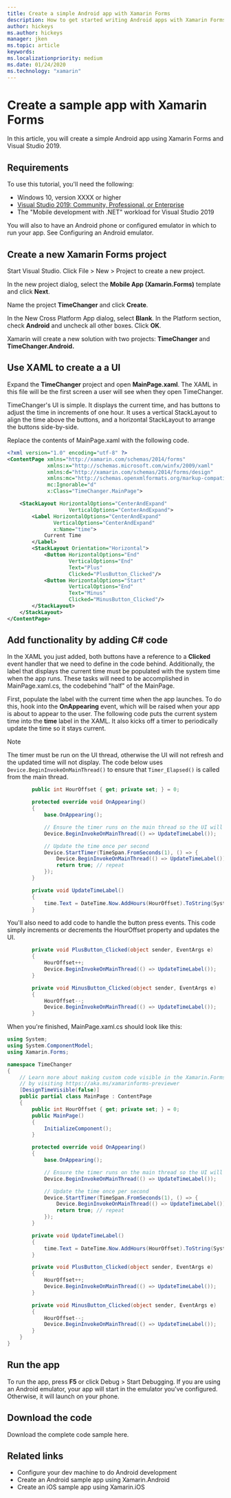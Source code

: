 ```yaml
---
title: Create a simple Android app with Xamarin Forms
description: How to get started writing Android apps with Xamarin Forms
author: hickeys 
ms.author: hickeys 
manager: jken
ms.topic: article
keywords: 
ms.localizationpriority: medium
ms.date: 01/24/2020
ms.technology: "xamarin"
---
```


# Create a sample app with Xamarin Forms

In this article, you will create a simple Android app using Xamarin Forms and Visual Studio 2019.

## Requirements

To use this tutorial, you'll need the following:

- Windows 10, version XXXX or higher
- [Visual Studio 2019: Community, Professional, or Enterprise](https://visualstudio.microsoft.com/downloads/)
- The "Mobile development with .NET" workload for Visual Studio 2019

You will also to have an Android phone or configured emulator in which to run your app. See Configuring an Android emulator.

## Create a new Xamarin Forms project

Start Visual Studio. Click File > New > Project to create a new project.

In the new project dialog, select the **Mobile App (Xamarin.Forms)** template and click **Next**.

Name the project **TimeChanger** and click **Create**.

In the New Cross Platform App dialog, select **Blank**. In the Platform section, check **Android** and uncheck all other boxes. Click **OK**.

Xamarin will create a new solution with two projects: **TimeChanger** and **TimeChanger.Android.**

## Use XAML to create a a UI

Expand the **TimeChanger** project and open **MainPage.xaml**. The XAML in this file will be the first screen a user will see when they open TimeChanger.

TimeChanger's UI is simple. It displays the current time, and has buttons to adjust the time in increments of one hour. It uses a vertical StackLayout to align the time above the buttons, and a horizontal StackLayout to arrange the buttons side-by-side.

Replace the contents of MainPage.xaml with the following code.

```xml
<?xml version="1.0" encoding="utf-8" ?>
<ContentPage xmlns="http://xamarin.com/schemas/2014/forms"
             xmlns:x="http://schemas.microsoft.com/winfx/2009/xaml"
             xmlns:d="http://xamarin.com/schemas/2014/forms/design"
             xmlns:mc="http://schemas.openxmlformats.org/markup-compatibility/2006"
             mc:Ignorable="d"
             x:Class="TimeChanger.MainPage">

    <StackLayout HorizontalOptions="CenterAndExpand"
                    VerticalOptions="CenterAndExpand">
        <Label HorizontalOptions="CenterAndExpand"
               VerticalOptions="CenterAndExpand"
               x:Name="time">
            Current Time
        </Label>
        <StackLayout Orientation="Horizontal">
            <Button HorizontalOptions="End"
                    VerticalOptions="End"
                    Text="Plus"
                    Clicked="PlusButton_Clicked"/>
            <Button HorizontalOptions="Start"
                    VerticalOptions="End"
                    Text="Minus"
                    Clicked="MinusButton_Clicked"/>
        </StackLayout>
    </StackLayout>
</ContentPage>
```

## Add functionality by adding C# code

In the XAML you just added, both buttons have a reference to a **Clicked** event handler that we need to define in the code behind. Additionally, the label that displays the current time must be populated with the system time when the app runs. These tasks will need to be accomplished in MainPage.xaml.cs, the codebehind "half" of the MainPage.

First, populate the label with the current time when the app launches. To do this, hook into the **OnAppearing** event, which will be raised when your app is about to appear to the user. The following code puts the current system time into the **time** label in the XAML. It also kicks off a timer to periodically update the time so it stays current.

> [!NOTE]
> The timer must be run on the UI thread, otherwise the UI will not refresh and the updated time will not display. The code below uses `Device.BeginInvokeOnMainThread()` to ensure that `Timer_Elapsed()` is called from the main thread.

```csharp
        public int HourOffset { get; private set; } = 0;

        protected override void OnAppearing()
        {
            base.OnAppearing();

            // Ensure the timer runs on the main thread so the UI will get updated
            Device.BeginInvokeOnMainThread(() => UpdateTimeLabel());

            // Update the time once per second
            Device.StartTimer(TimeSpan.FromSeconds(1), () => {
                Device.BeginInvokeOnMainThread(() => UpdateTimeLabel());
                return true; // repeat
            });
        }

        private void UpdateTimeLabel()
        {
            time.Text = DateTime.Now.AddHours(HourOffset).ToString(System.Globalization.CultureInfo.CurrentUICulture);
        }
```

You'll also need to add code to handle the button press events. This code simply increments or decrements the HourOffset property and updates the UI.

```csharp
        private void PlusButton_Clicked(object sender, EventArgs e)
        {
            HourOffset++;
            Device.BeginInvokeOnMainThread(() => UpdateTimeLabel());
        }

        private void MinusButton_Clicked(object sender, EventArgs e)
        {
            HourOffset--;
            Device.BeginInvokeOnMainThread(() => UpdateTimeLabel());
        }
```

When you're finished, MainPage.xaml.cs should look like this:

```csharp
using System;
using System.ComponentModel;
using Xamarin.Forms;

namespace TimeChanger
{
    // Learn more about making custom code visible in the Xamarin.Forms previewer
    // by visiting https://aka.ms/xamarinforms-previewer
    [DesignTimeVisible(false)]
    public partial class MainPage : ContentPage
    {
        public int HourOffset { get; private set; } = 0;
        public MainPage()
        {
            InitializeComponent();
        }

        protected override void OnAppearing()
        {
            base.OnAppearing();

            // Ensure the timer runs on the main thread so the UI will get updated
            Device.BeginInvokeOnMainThread(() => UpdateTimeLabel());

            // Update the time once per second
            Device.StartTimer(TimeSpan.FromSeconds(1), () => {
                Device.BeginInvokeOnMainThread(() => UpdateTimeLabel());
                return true; // repeat
            });
        }

        private void UpdateTimeLabel()
        {
            time.Text = DateTime.Now.AddHours(HourOffset).ToString(System.Globalization.CultureInfo.CurrentUICulture);
        }

        private void PlusButton_Clicked(object sender, EventArgs e)
        {
            HourOffset++;
            Device.BeginInvokeOnMainThread(() => UpdateTimeLabel());
        }

        private void MinusButton_Clicked(object sender, EventArgs e)
        {
            HourOffset--;
            Device.BeginInvokeOnMainThread(() => UpdateTimeLabel());
        }
    }
}

```

## Run the app

To run the app, press **F5** or click Debug > Start Debugging. If you are using an Android emulator, your app will start in the emulator you've configured. Otherwise, it will launch on your phone.

## Download the code

Download the complete code sample here.

## Related links

- Configure your dev machine to do Android development
- Create an Android sample app using Xamarin.Android
- Create an iOS sample app using Xamarin.iOS
